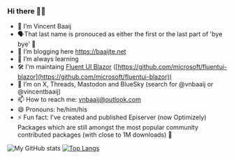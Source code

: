 ### Hi there 🙋‍♂️

* 🔭 I’m Vincent Baaij
* 🗣That last name is pronouced as either the first or the last part of 'bye bye' 👋
* 🌱 I’m blogging here https://baaijte.net
* 👯 I’m always learning
* 🛠️ I'm maintaing [Fluent UI Blazor](https://fluentui-blazor.net) ([https://github.com/microsoft/fluentui-blazor](https://github.com/microsoft/fluentui-blazor))
* 🤔 I’m on X, Threads, Mastodon and BlueSky (search for @vnbaaij or @vincentbaaij)
* 📫 How to reach me: vnbaaij@outlook.com
* 😄 Pronouns: he/him/his
* ⚡ Fun fact: I've created and published Episerver (now Optimizely) Packages which are still amongst the most popular community contributed packages (with close to 1M downloads)  🤪

![My GitHub stats](https://github-readme-stats.vercel.app/api?username=vnbaaij&show_icons=true&theme=react)
[![Top Langs](https://github-readme-stats.vercel.app/api/top-langs/?username=vnbaaij&layout=compact&theme=react)](https://github.com/anuraghazra/github-readme-stats)

